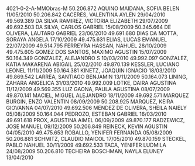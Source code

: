 4021-0-2-A-MMObras-M
50.206.872 AQUINO MAIDANA, SOFIA BELEN 11/05/2010
50.206.842 CACERES, VALENTINA AYLEN 29/04/2010
49.569.389 DA SILVA RAMIREZ, VICTORIA ELIZABETH 29/07/2009
49.692.503 DA SILVA, CARLOS GABRIEL 15/08/2009
50.345.664 DE OLIVERA, LAUTARO GABRIEL 23/06/2010
49.691.680 DIAS DA MOTTA, SORAYA ANGELA 17/10/2009
49.475.631 ELIAS, LUCAS EMANUEL 22/07/2009
49.514.795 FERREYRA HASSAN, NAHUEL 28/10/2009
49.475.605 GOMEZ DOS SANTOS, MAXIMO AGUSTIN 15/07/2009
50.164.349 GONZALEZ, ALEJANDRO S 10/03/2010
49.992.097 GONZALEZ, KATIA MAKARENA ABIGAIL 25/02/2010
49.870.139 KESSLER, LUCIANO LEONEL 11/11/2009
50.164.381 KINETZ, JOAQUIN IGNACIO 18/03/2010
49.869.542 LARREA, SANTIAGO BENJAMIN 13/11/2009
50.164.073 LINING, ZAHARA ANGELICA 31/03/2010
49.992.009 LOTKE, DAIRA AGUSTINA 11/12/2009
49.569.355 LUZ GAONA, PAULA AGUSTINA 08/07/2009
49.870.141 MACIEL, MIGUEL ALEJANDRO 18/11/2009
49.692.571 MARQUEZ BURGIN, ENZO VALENTIN 08/09/2009
50.208.925 MARQUEZ, KEIRA GIOVANNA 04/07/2010
49.692.506 MENDEZ DE OLIVERA, SHEILA NAIELY 05/08/2009
50.164.044 PEDROZO, ESTEBAN GABRIEL 16/03/2010
49.691.618 PROX, AGUSTINA AIMEL 06/09/2009
49.870.177 RADZEWICZ, JOSE MANUEL 09/12/2009
50.206.849 REINECK, KEVIN AGUSTIN 04/05/2010
49.475.653 ROBALLO, YENIFER FERNANDA 05/08/2009
50.206.881 SCHMITZ, CLAUDIO MAICOL 17/05/2010
49.870.159 STECKEL, PABLO NAHUEL 30/11/2009
49.692.533 TACA, YENIFER LUDMILA 24/08/2009
50.206.810 TECHEIRA BOSCHMAN, NAYLA ELUNEY 13/04/2010